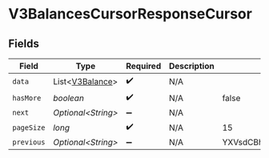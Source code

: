 # V3BalancesCursorResponseCursor


## Fields

| Field                                                | Type                                                 | Required                                             | Description                                          | Example                                              |
| ---------------------------------------------------- | ---------------------------------------------------- | ---------------------------------------------------- | ---------------------------------------------------- | ---------------------------------------------------- |
| `data`                                               | List\<[V3Balance](../../models/shared/V3Balance.md)> | :heavy_check_mark:                                   | N/A                                                  |                                                      |
| `hasMore`                                            | *boolean*                                            | :heavy_check_mark:                                   | N/A                                                  | false                                                |
| `next`                                               | *Optional\<String>*                                  | :heavy_minus_sign:                                   | N/A                                                  |                                                      |
| `pageSize`                                           | *long*                                               | :heavy_check_mark:                                   | N/A                                                  | 15                                                   |
| `previous`                                           | *Optional\<String>*                                  | :heavy_minus_sign:                                   | N/A                                                  | YXVsdCBhbmQgYSBtYXhpbXVtIG1heF9yZXN1bHRzLol=         |
